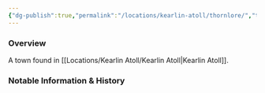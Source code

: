 ```yaml
---
{"dg-publish":true,"permalink":"/locations/kearlin-atoll/thornlore/","tags":["Location","Unexplored"],"updated":"2025-01-14T21:03:47.475+00:00"}
---
```



### Overview
A town found in [[Locations/Kearlin Atoll/Kearlin Atoll\|Kearlin Atoll]].

### Notable Information & History 